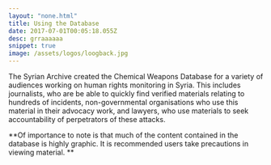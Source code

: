 ```yaml
---
layout: "none.html"
title: Using the Database
date: 2017-07-01T00:05:18.055Z
desc: grraaaaaa
snippet: true
image: /assets/logos/loogback.jpg
---
```


The Syrian Archive created the Chemical Weapons Database for a variety of audiences working on human rights monitoring in Syria. This includes journalists, who are be able to quickly find verified materials relating to hundreds of incidents, non-governmental organisations who use this material in their advocacy work, and lawyers, who use materials to seek accountability of perpetrators of these attacks.

 **Of importance to note is that much of the content contained in the database is highly graphic. It is recommended users take precautions in viewing material. **

